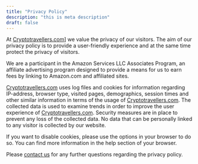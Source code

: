 ```yaml
---
title: "Privacy Policy"
description: "this is meta description"
draft: false
---
```



At [Cryptotravellers.com](/)] we value the privacy of our visitors. The aim of our privacy policy is to provide a user-friendly experience and at the same time protect the privacy of visitors.

We are a participant in the Amazon Services LLC Associates Program, an affiliate advertising program designed to provide a means for us to earn fees by linking to Amazon.com and affiliated sites.

[Cryptotravellers.com](/) uses log files and cookies for information regarding IP-address, browser type, visited pages, demographics, session times and other similar information in terms of the usage of [Cryptotravellers.com](/). The collected data is used to examine trends in order to improve the user experience of [Cryptotravellers.com](/). Security measures are in place to prevent any loss of the collected data. No data that can be personally linked to any visitor is collected by our website.

If you want to disable cookies, please use the options in your browser to do so. You can find more information in the help section of your browser.

Please [contact us](/contact) for any further questions regarding the privacy policy.
